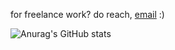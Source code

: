 for freelance work? do reach, [email](mailto:abhishknads.work@gmail.com) :)



![Anurag's GitHub stats](https://github-readme-stats.vercel.app/api?username=zhangdongq)
